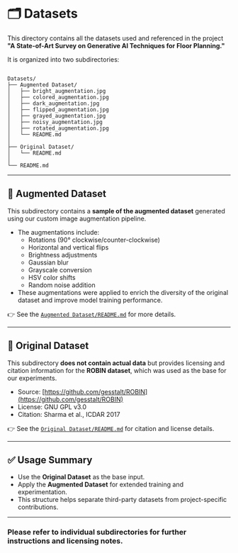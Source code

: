 # 🗂️ Datasets

This directory contains all the datasets used and referenced in the project **"A State-of-Art Survey on Generative AI Techniques for Floor Planning."**

It is organized into two subdirectories:

```

Datasets/
├── Augmented Dataset/
│   ├── bright_augmentation.jpg
│   ├── colored_augmentation.jpg
│   ├── dark_augmentation.jpg
│   ├── flipped_augmentation.jpg
│   ├── grayed_augmentation.jpg
│   ├── noisy_augmentation.jpg
│   ├── rotated_augmentation.jpg
│   └── README.md 
│
├── Original Dataset/
│   └── README.md
│
└── README.md
```

---

## 📁 Augmented Dataset

This subdirectory contains a **sample of the augmented dataset** generated using our custom image augmentation pipeline.

- The augmentations include:
  - Rotations (90° clockwise/counter-clockwise)
  - Horizontal and vertical flips
  - Brightness adjustments
  - Gaussian blur
  - Grayscale conversion
  - HSV color shifts
  - Random noise addition
- These augmentations were applied to enrich the diversity of the original dataset and improve model training performance.

👉 See the [`Augmented Dataset/README.md`](https://github.com/Jyotibrat/A-State-of-Art-Survey-on-Generative-AI-Techniques-for-Floor-Planning/blob/main/Datasets/Augmented%20Dataset/README.md) for more details.

---

## 📁 Original Dataset

This subdirectory **does not contain actual data** but provides licensing and citation information for the **ROBIN dataset**, which was used as the base for our experiments.

- Source: [https://github.com/gesstalt/ROBIN](https://github.com/gesstalt/ROBIN)
- License: GNU GPL v3.0
- Citation: Sharma et al., ICDAR 2017

👉 See the [`Original Dataset/README.md`](https://github.com/Jyotibrat/A-State-of-Art-Survey-on-Generative-AI-Techniques-for-Floor-Planning/blob/main/Datasets/Original%20Dataset/README.md) for citation and license details.

---

## ✅ Usage Summary

- Use the **Original Dataset** as the base input.
- Apply the **Augmented Dataset** for extended training and experimentation.
- This structure helps separate third-party datasets from project-specific contributions.

---

### Please refer to individual subdirectories for further instructions and licensing notes.